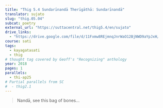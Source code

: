 ```yaml
---
title: "Thig 5.4 Sundarīnandā Therīgāthā: Sundarīnandā"
translator: sujato
slug: "thig.05.04"
subcat: poetry
external_url: "https://suttacentral.net/thig5.4/en/sujato"
drive_links:
  - "https://drive.google.com/file/d/11Fxmw8REjmnqJnrWaO12BjNWD9aYpJxH/view?usp=drivesdk"
course: sati
tags:
  - kayagatasati
  - thig
# thought tag covered by Geoff's "Recognizing" anthology
year: 2018
pages: 1
parallels:
  - thi-ap25
# Partial parallels from SC
#  - thig2.1
---
```


> Nandā, see this bag of bones...
